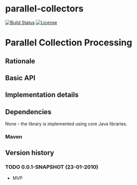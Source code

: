 # parallel-collectors

[![Build Status](https://travis-ci.org/pivovarit/parallel-collectors.svg?branch=master)](https://travis-ci.org/pivovarit/parallel-collectors)
[![License](http://img.shields.io/:license-apache-blue.svg)](http://www.apache.org/licenses/LICENSE-2.0.html)

# Parallel Collection Processing

## Rationale

## Basic API

## Implementation details

## Dependencies

None - the library is implemented using core Java libraries.

### Maven

## Version history

### TODO 0.0.1-SNAPSHOT (23-01-2010)

* MVP

